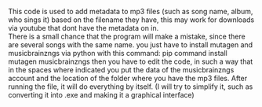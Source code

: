 This code is used to add metadata to mp3 files (such as song name, album, who sings it) based on the filename they have, this may work for downloads via youtube that dont have the metadata on in.                  
There is a small chance that the program will make a mistake, since there are several songs with the same name.
you just have to install mutagen and musicbrainzngs via python with this command:
pip command install mutagen musicbrainzngs
then you have to edit the code, in such a way that in the spaces where indicated you put the data of the musicbrainzngs account and the location of the folder where you have the mp3 files. 
After running the file, it will do everything by itself.
(I will try to simplify it, such as converting it into .exe and making it a graphical interface)
